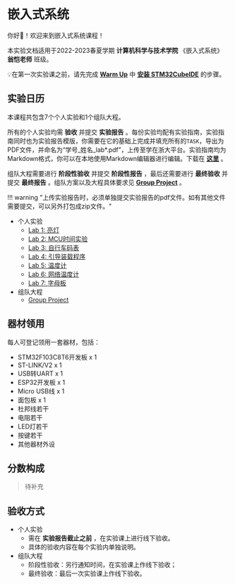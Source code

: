 # 嵌入式系统

你好👋！欢迎来到嵌入式系统课程！

本实验文档适用于2022-2023春夏学期 **计算机科学与技术学院** 《嵌入式系统》 **翁恺老师** 班级。

💡在第一次实验课之前，请先完成 **<u>[Warm Up](warm_up.md)</u>** 中 **<u>[安装 STM32CubeIDE](warm_up.md#1-stm32cubeide-安装)</u>** 的步骤。

## 实验日历

本课程共包含7个个人实验和1个组队大程。

所有的个人实验均需 **验收** 并提交 **实验报告** 。每份实验均配有实验指南，实验指南同时也为实验报告模版，你需要在它的基础上完成并填充所有的`TASK`，导出为PDF文件，并命名为“学号_姓名_lab*.pdf”，上传至学在浙大平台。实验指南均为Markdown格式，你可以在本地使用Markdown编辑器进行编辑。下载在 **<u>[这里](download.md)</u>** 。

组队大程需要进行 **阶段性验收** 并提交 **阶段性报告** ，最后还需要进行 **最终验收** 并提交 **最终报告** 。组队方案以及大程具体要求见 **<u>[Group Project](project.md)</u>** 。

!!! warning "上传实验报告时，必须单独提交实验报告的pdf文件。如有其他文件需要提交，可以另外打包成zip文件。"

- 个人实验
    - [Lab 1: 亮灯](lab1/lab1.md)
    - [Lab 2: MCU时间实验](lab2/lab2.md)
    - [Lab 3: 自行车码表](lab3/lab3.md)
    - [Lab 4: 引导装载程序](lab4/lab4.md)
    - [Lab 5: 温度计](lab5/lab5.md)
    - [Lab 6: 网络温度计](lab6/lab6.md)
    - [Lab 7: 字母板](lab7/lab7.md)
- 组队大程
    - [Group Project](project.md)

## 器材领用

每人可登记领用一套器材，包括：

- STM32F103C8T6开发板 x 1
- ST-LINK/V2 x 1
- USB转UART x 1
- ESP32开发板 x 1
- Micro USB线 x 1
- 面包板 x 1
- 杜邦线若干
- 电阻若干
- LED灯若干
- 按键若干
- 其他器材外设

## 分数构成

> 待补充

## 验收方式

- 个人实验
    - 需在 **实验报告截止之前** ，在实验课上进行线下验收。
    - 具体的验收内容在每个实验内单独说明。
- 组队大程
    - 阶段性验收：另行通知时间，在实验课上作线下验收；
    - 最终验收：最后一次实验课上作线下验收。